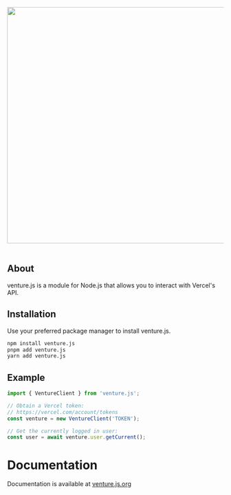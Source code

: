 <div align="center">
  <a href="https://github.com/m1-dev/venture">
    <img
      src="https://jvk6hm88bttdy90i.public.blob.vercel-storage.com/Venture%20Thumbnail%20Transparent-ulTDs1NTztIA9wiL2CM5XinqnUDKdQ.png"
      width="550" 
    />
  </a>
</div>

<br />

## About

venture.js is a module for Node.js that allows you to interact with Vercel's API.

## Installation

Use your preferred package manager to install venture.js.

```sh
npm install venture.js
pnpm add venture.js
yarn add venture.js
```

## Example

```js
import { VentureClient } from 'venture.js';

// Obtain a Vercel token:
// https://vercel.com/account/tokens
const venture = new VentureClient('TOKEN');

// Get the currently logged in user:
const user = await venture.user.getCurrent();
```

# Documentation

Documentation is available at [venture.js.org](https://venture.js.org)
